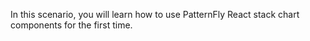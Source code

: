 In this scenario, you will learn how to use PatternFly React stack chart components for the first time.

